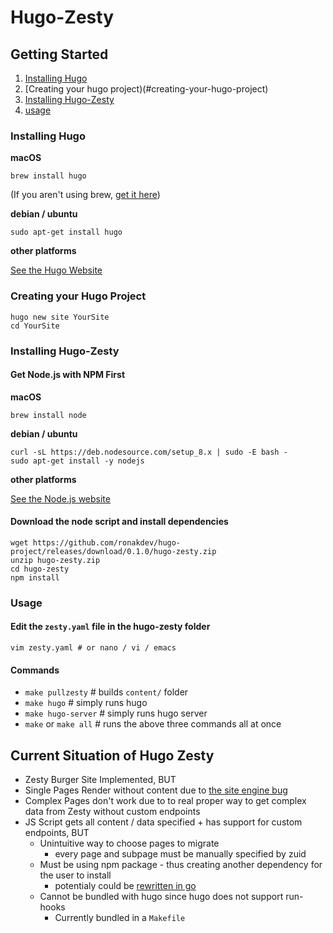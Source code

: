 # Hugo-Zesty

## Getting Started

1. [Installing Hugo](#Installing-Hugo)
2. [Creating your hugo project)(#creating-your-hugo-project)
2. [Installing Hugo-Zesty](#Installing-Hugo-Zesty)
3. [usage](#usage)

### Installing Hugo

**macOS**

	brew install hugo
	
(If you aren't using brew, [get it here](https://brew.sh/))

**debian / ubuntu**	

	sudo apt-get install hugo

**other platforms**

[See the Hugo Website](https://gohugo.io/getting-started/installing)

### Creating your Hugo Project

	hugo new site YourSite
	cd YourSite

### Installing Hugo-Zesty

#### Get Node.js with NPM First
**macOS**
	
	brew install node
	
**debian / ubuntu**

	curl -sL https://deb.nodesource.com/setup_8.x | sudo -E bash -
	sudo apt-get install -y nodejs
	
**other platforms**

[See the Node.js website](https://nodejs.org/en/download/package-manager/#debian-and-ubuntu-based-linux-distributions)

#### Download the node script and install dependencies

	wget https://github.com/ronakdev/hugo-project/releases/download/0.1.0/hugo-zesty.zip
	unzip hugo-zesty.zip
	cd hugo-zesty
	npm install

### Usage

#### Edit the `zesty.yaml` file in the hugo-zesty folder
	vim zesty.yaml # or nano / vi / emacs

#### Commands

- `make pullzesty` # builds `content/` folder
- `make hugo` # simply runs hugo
- `make hugo-server` # simply runs hugo server
- `make` or `make all` # runs the above three commands all at once

## Current Situation of Hugo Zesty

- Zesty Burger Site Implemented, BUT
 - Single Pages Render without content due to [the site engine bug](https://github.com/zesty-io/issues/issues/763)
 - Complex Pages don't work due to to real proper way to get complex data from Zesty without custom endpoints
- JS Script gets all content / data specified + has support for custom endpoints, BUT
	- Unintuitive way to choose pages to migrate
		- every page and subpage must be manually specified by zuid
	- Must be using npm package - thus creating another dependency for the user to install
		- potentialy could be [rewritten in go](https://github.com/ronakdev/hugo-project/issues/11)
	- Cannot be bundled with hugo since hugo does not support run-hooks
		- Currently bundled in a `Makefile`
	